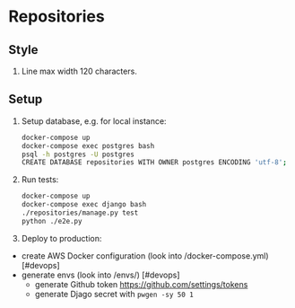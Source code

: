 # Repositories

## Style

1. Line max width 120 characters.

## Setup

1. Setup database, e.g. for local instance:
    ```bash
    docker-compose up
    docker-compose exec postgres bash
    psql -h postgres -U postgres
    CREATE DATABASE repositories WITH OWNER postgres ENCODING 'utf-8';
    ```
2. Run tests:
    ```bash
    docker-compose up
    docker-compose exec django bash
    ./repositories/manage.py test
    python ./e2e.py
    ```
3. Deploy to production:
  * create AWS Docker configuration (look into /docker-compose.yml) [#devops]
  * generate envs (look into /envs/) [#devops]
    * generate Github token https://github.com/settings/tokens
    * generate Djago secret with `pwgen -sy 50 1`
